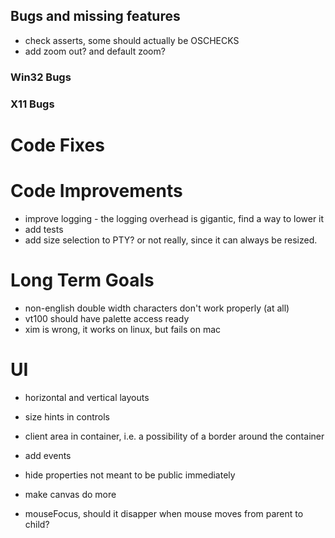 ﻿## Bugs and missing features

- check asserts, some should actually be OSCHECKS
- add zoom out? and default zoom? 

### Win32 Bugs

### X11 Bugs

# Code Fixes

# Code Improvements 

- improve logging - the logging overhead is gigantic, find a way to lower it
- add tests
- add size selection to PTY? or not really, since it can always be resized. 

# Long Term Goals

- non-english double width characters don't work properly (at all)
- vt100 should have palette access ready
- xim is wrong, it works on linux, but fails on mac

# UI

- horizontal and vertical layouts
- size hints in controls
- client area in container, i.e. a possibility of a border around the container
- add events
- hide properties not meant to be public immediately
- make canvas do more

- mouseFocus, should it disapper when mouse moves from parent to child? 